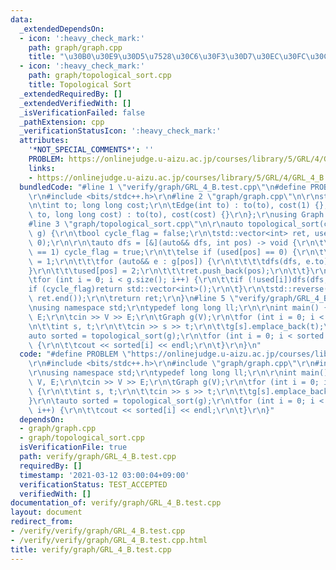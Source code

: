 ```yaml
---
data:
  _extendedDependsOn:
  - icon: ':heavy_check_mark:'
    path: graph/graph.cpp
    title: "\u30B0\u30E9\u30D5\u7528\u30C6\u30F3\u30D7\u30EC\u30FC\u30C8"
  - icon: ':heavy_check_mark:'
    path: graph/topological_sort.cpp
    title: Topological Sort
  _extendedRequiredBy: []
  _extendedVerifiedWith: []
  _isVerificationFailed: false
  _pathExtension: cpp
  _verificationStatusIcon: ':heavy_check_mark:'
  attributes:
    '*NOT_SPECIAL_COMMENTS*': ''
    PROBLEM: https://onlinejudge.u-aizu.ac.jp/courses/library/5/GRL/4/GRL_4_B
    links:
    - https://onlinejudge.u-aizu.ac.jp/courses/library/5/GRL/4/GRL_4_B
  bundledCode: "#line 1 \"verify/graph/GRL_4_B.test.cpp\"\n#define PROBLEM \"https://onlinejudge.u-aizu.ac.jp/courses/library/5/GRL/4/GRL_4_B\"\
    \r\n#include <bits/stdc++.h>\r\n#line 2 \"graph/graph.cpp\"\n\r\nstruct Edge {\r\
    \n\tint to; long long cost;\r\n\tEdge(int to) : to(to), cost(1) {};\r\n\tEdge(int\
    \ to, long long cost) : to(to), cost(cost) {}\r\n};\r\nusing Graph = std::vector<std::vector<Edge>>;\n\
    #line 3 \"graph/topological_sort.cpp\"\n\r\nauto topological_sort(const Graph&\
    \ g) {\r\n\tbool cycle_flag = false;\r\n\tstd::vector<int> ret, used(g.size(),\
    \ 0);\r\n\r\n\tauto dfs = [&](auto&& dfs, int pos) -> void {\r\n\t\tif (used[pos]\
    \ == 1) cycle_flag = true;\r\n\t\telse if (used[pos] == 0) {\r\n\t\t\tused[pos]\
    \ = 1;\r\n\t\t\tfor (auto&& e : g[pos]) {\r\n\t\t\t\tdfs(dfs, e.to);\r\n\t\t\t\
    }\r\n\t\t\tused[pos] = 2;\r\n\t\t\tret.push_back(pos);\r\n\t\t}\r\n\t};\r\n\r\n\
    \tfor (int i = 0; i < g.size(); i++) {\r\n\t\tif (!used[i])dfs(dfs, i);\r\n\t\t\
    if (cycle_flag)return std::vector<int>();\r\n\t}\r\n\tstd::reverse(ret.begin(),\
    \ ret.end());\r\n\treturn ret;\r\n}\n#line 5 \"verify/graph/GRL_4_B.test.cpp\"\
    \nusing namespace std;\r\ntypedef long long ll;\r\n\r\nint main() {\r\n\tint V,\
    \ E;\r\n\tcin >> V >> E;\r\n\tGraph g(V);\r\n\tfor (int i = 0; i < E; i++) {\r\
    \n\t\tint s, t;\r\n\t\tcin >> s >> t;\r\n\t\tg[s].emplace_back(t);\r\n\t}\r\n\t\
    auto sorted = topological_sort(g);\r\n\tfor (int i = 0; i < sorted.size(); i++)\
    \ {\r\n\t\tcout << sorted[i] << endl;\r\n\t}\r\n}\n"
  code: "#define PROBLEM \"https://onlinejudge.u-aizu.ac.jp/courses/library/5/GRL/4/GRL_4_B\"\
    \r\n#include <bits/stdc++.h>\r\n#include \"graph/graph.cpp\"\r\n#include \"graph/topological_sort.cpp\"\
    \r\nusing namespace std;\r\ntypedef long long ll;\r\n\r\nint main() {\r\n\tint\
    \ V, E;\r\n\tcin >> V >> E;\r\n\tGraph g(V);\r\n\tfor (int i = 0; i < E; i++)\
    \ {\r\n\t\tint s, t;\r\n\t\tcin >> s >> t;\r\n\t\tg[s].emplace_back(t);\r\n\t\
    }\r\n\tauto sorted = topological_sort(g);\r\n\tfor (int i = 0; i < sorted.size();\
    \ i++) {\r\n\t\tcout << sorted[i] << endl;\r\n\t}\r\n}"
  dependsOn:
  - graph/graph.cpp
  - graph/topological_sort.cpp
  isVerificationFile: true
  path: verify/graph/GRL_4_B.test.cpp
  requiredBy: []
  timestamp: '2021-03-12 03:00:04+09:00'
  verificationStatus: TEST_ACCEPTED
  verifiedWith: []
documentation_of: verify/graph/GRL_4_B.test.cpp
layout: document
redirect_from:
- /verify/verify/graph/GRL_4_B.test.cpp
- /verify/verify/graph/GRL_4_B.test.cpp.html
title: verify/graph/GRL_4_B.test.cpp
---
```

